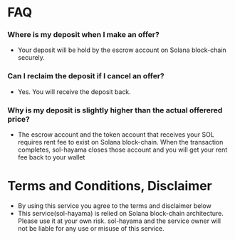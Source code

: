 # FAQ

### Where is my deposit when I make an offer?

- Your deposit will be hold by the escrow account on Solana block-chain securely.

### Can I reclaim the deposit if I cancel an offer?

- Yes. You will receive the deposit back.

### Why is my deposit is slightly higher than the actual offerered price?

- The escrow account and the token account that receives your SOL requires rent fee to exist on Solana block-chain. When the transaction completes, sol-hayama closes those account and you will get your rent fee back to your wallet

# Terms and Conditions, Disclaimer

- By using this service you agree to the terms and disclaimer below
- This service(sol-hayama) is relied on Solana block-chain architecture. Please use it at your own risk. sol-hayama and the service owner will not be liable for any use or misuse of this service.

